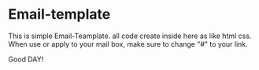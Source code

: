# Email-template
This  is simple Email-Teamplate.
all code create inside here as like html css.
When use or apply to your mail box, make sure to change "#" to your link.

Good DAY!
